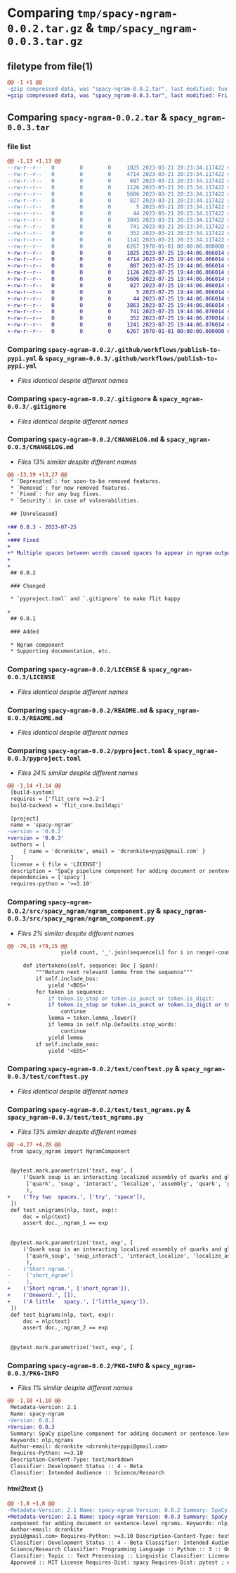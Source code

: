 # Comparing `tmp/spacy-ngram-0.0.2.tar.gz` & `tmp/spacy_ngram-0.0.3.tar.gz`

## filetype from file(1)

```diff
@@ -1 +1 @@
-gzip compressed data, was "spacy-ngram-0.0.2.tar", last modified: Tue Mar 21 20:23:38 2023, max compression
+gzip compressed data, was "spacy_ngram-0.0.3.tar", last modified: Fri Jan  1 00:00:00 2016, max compression
```

## Comparing `spacy-ngram-0.0.2.tar` & `spacy_ngram-0.0.3.tar`

### file list

```diff
@@ -1,13 +1,13 @@
--rw-r--r--   0        0        0     1025 2023-03-21 20:23:34.117422 spacy-ngram-0.0.2/.github/workflows/publish-to-pypi.yml
--rw-r--r--   0        0        0     4714 2023-03-21 20:23:34.117422 spacy-ngram-0.0.2/.gitignore
--rw-r--r--   0        0        0      697 2023-03-21 20:23:34.117422 spacy-ngram-0.0.2/CHANGELOG.md
--rw-r--r--   0        0        0     1126 2023-03-21 20:23:34.117422 spacy-ngram-0.0.2/LICENSE
--rw-r--r--   0        0        0     5606 2023-03-21 20:23:34.117422 spacy-ngram-0.0.2/README.md
--rw-r--r--   0        0        0      827 2023-03-21 20:23:34.117422 spacy-ngram-0.0.2/pyproject.toml
--rw-r--r--   0        0        0        5 2023-03-21 20:23:34.117422 spacy-ngram-0.0.2/requirements.txt
--rw-r--r--   0        0        0       44 2023-03-21 20:23:34.117422 spacy-ngram-0.0.2/src/spacy_ngram/__init__.py
--rw-r--r--   0        0        0     3845 2023-03-21 20:23:34.117422 spacy-ngram-0.0.2/src/spacy_ngram/ngram_component.py
--rw-r--r--   0        0        0      741 2023-03-21 20:23:34.117422 spacy-ngram-0.0.2/test/conftest.py
--rw-r--r--   0        0        0      352 2023-03-21 20:23:34.117422 spacy-ngram-0.0.2/test/test_edges.py
--rw-r--r--   0        0        0     1141 2023-03-21 20:23:34.117422 spacy-ngram-0.0.2/test/test_ngrams.py
--rw-r--r--   0        0        0     6267 1970-01-01 00:00:00.000000 spacy-ngram-0.0.2/PKG-INFO
+-rw-r--r--   0        0        0     1025 2023-07-25 19:44:06.066014 spacy_ngram-0.0.3/.github/workflows/publish-to-pypi.yml
+-rw-r--r--   0        0        0     4714 2023-07-25 19:44:06.066014 spacy_ngram-0.0.3/.gitignore
+-rw-r--r--   0        0        0      807 2023-07-25 19:44:06.066014 spacy_ngram-0.0.3/CHANGELOG.md
+-rw-r--r--   0        0        0     1126 2023-07-25 19:44:06.066014 spacy_ngram-0.0.3/LICENSE
+-rw-r--r--   0        0        0     5606 2023-07-25 19:44:06.066014 spacy_ngram-0.0.3/README.md
+-rw-r--r--   0        0        0      827 2023-07-25 19:44:06.066014 spacy_ngram-0.0.3/pyproject.toml
+-rw-r--r--   0        0        0        5 2023-07-25 19:44:06.066014 spacy_ngram-0.0.3/requirements.txt
+-rw-r--r--   0        0        0       44 2023-07-25 19:44:06.066014 spacy_ngram-0.0.3/src/spacy_ngram/__init__.py
+-rw-r--r--   0        0        0     3863 2023-07-25 19:44:06.066014 spacy_ngram-0.0.3/src/spacy_ngram/ngram_component.py
+-rw-r--r--   0        0        0      741 2023-07-25 19:44:06.070014 spacy_ngram-0.0.3/test/conftest.py
+-rw-r--r--   0        0        0      352 2023-07-25 19:44:06.070014 spacy_ngram-0.0.3/test/test_edges.py
+-rw-r--r--   0        0        0     1241 2023-07-25 19:44:06.070014 spacy_ngram-0.0.3/test/test_ngrams.py
+-rw-r--r--   0        0        0     6267 1970-01-01 00:00:00.000000 spacy_ngram-0.0.3/PKG-INFO
```

### Comparing `spacy-ngram-0.0.2/.github/workflows/publish-to-pypi.yml` & `spacy_ngram-0.0.3/.github/workflows/publish-to-pypi.yml`

 * *Files identical despite different names*

### Comparing `spacy-ngram-0.0.2/.gitignore` & `spacy_ngram-0.0.3/.gitignore`

 * *Files identical despite different names*

### Comparing `spacy-ngram-0.0.2/CHANGELOG.md` & `spacy_ngram-0.0.3/CHANGELOG.md`

 * *Files 13% similar despite different names*

```diff
@@ -13,19 +13,27 @@
 * `Deprecated`: for soon-to-be removed features.
 * `Removed`: for now removed features.
 * `Fixed`: for any bug fixes.
 * `Security`: in case of vulnerabilities.
 
 ## [Unreleased]
 
+## 0.0.3 - 2023-07-25
+
+### Fixed
+
+* Multiple spaces between words caused spaces to appear in ngram output.
+
+
 ## 0.0.2
 
 ### Changed
 
 * `pyproject.toml` and `.gitignore` to make flit happy
 
+
 ## 0.0.1
 
 ### Added
 
 * Ngram component
 * Supporting documentation, etc.
```

### Comparing `spacy-ngram-0.0.2/LICENSE` & `spacy_ngram-0.0.3/LICENSE`

 * *Files identical despite different names*

### Comparing `spacy-ngram-0.0.2/README.md` & `spacy_ngram-0.0.3/README.md`

 * *Files identical despite different names*

### Comparing `spacy-ngram-0.0.2/pyproject.toml` & `spacy_ngram-0.0.3/pyproject.toml`

 * *Files 24% similar despite different names*

```diff
@@ -1,14 +1,14 @@
 [build-system]
 requires = ['flit_core >=3.2']
 build-backend = 'flit_core.buildapi'
 
 [project]
 name = 'spacy-ngram'
-version = '0.0.2'
+version = '0.0.3'
 authors = [
     { name = 'dcronkite', email = 'dcronkite+pypi@gmail.com' }
 ]
 license = { file = 'LICENSE'}
 description = 'SpaCy pipeline component for adding document or sentence-level ngrams.'
 dependencies = ['spacy']
 requires-python = '>=3.10'
```

### Comparing `spacy-ngram-0.0.2/src/spacy_ngram/ngram_component.py` & `spacy_ngram-0.0.3/src/spacy_ngram/ngram_component.py`

 * *Files 2% similar despite different names*

```diff
@@ -79,15 +79,15 @@
                 yield count, '_'.join(sequence[i] for i in range(-count, 0))
 
     def itertokens(self, sequence: Doc | Span):
         """Return next relevant lemma from the sequence"""
         if self.include_bos:
             yield '<BOS>'
         for token in sequence:
-            if token.is_stop or token.is_punct or token.is_digit:
+            if token.is_stop or token.is_punct or token.is_digit or token.is_space:
                 continue
             lemma = token.lemma_.lower()
             if lemma in self.nlp.Defaults.stop_words:
                 continue
             yield lemma
         if self.include_eos:
             yield '<EOS>'
```

### Comparing `spacy-ngram-0.0.2/test/conftest.py` & `spacy_ngram-0.0.3/test/conftest.py`

 * *Files identical despite different names*

### Comparing `spacy-ngram-0.0.2/test/test_ngrams.py` & `spacy_ngram-0.0.3/test/test_ngrams.py`

 * *Files 13% similar despite different names*

```diff
@@ -4,27 +4,28 @@
 from spacy_ngram import NgramComponent
 
 
 @pytest.mark.parametrize('text, exp', [
     ('Quark soup is an interacting localized assembly of quarks and gluons.',
      ['quark', 'soup', 'interact', 'localize', 'assembly', 'quark', 'gluon']
      ),
+    ('Try two  spaces.', ['try', 'space']),
 ])
 def test_unigrams(nlp, text, exp):
     doc = nlp(text)
     assert doc._.ngram_1 == exp
 
 
 @pytest.mark.parametrize('text, exp', [
     ('Quark soup is an interacting localized assembly of quarks and gluons.',
      ['quark_soup', 'soup_interact', 'interact_localize', 'localize_assembly', 'assembly_quark', 'quark_gluon']
      ),
-    ('Short ngram.',
-     ['short_ngram']
-     ),
+    ('Short ngram.', ['short_ngram']),
+    ('Oneword.', []),
+    ('A little   spacy.', ['little_spacy']),
 ])
 def test_bigrams(nlp, text, exp):
     doc = nlp(text)
     assert doc._.ngram_2 == exp
 
 
 @pytest.mark.parametrize('text, exp', [
```

### Comparing `spacy-ngram-0.0.2/PKG-INFO` & `spacy_ngram-0.0.3/PKG-INFO`

 * *Files 1% similar despite different names*

```diff
@@ -1,10 +1,10 @@
 Metadata-Version: 2.1
 Name: spacy-ngram
-Version: 0.0.2
+Version: 0.0.3
 Summary: SpaCy pipeline component for adding document or sentence-level ngrams.
 Keywords: nlp,ngrams
 Author-email: dcronkite <dcronkite+pypi@gmail.com>
 Requires-Python: >=3.10
 Description-Content-Type: text/markdown
 Classifier: Development Status :: 4 - Beta
 Classifier: Intended Audience :: Science/Research
```

#### html2text {}

```diff
@@ -1,8 +1,8 @@
-Metadata-Version: 2.1 Name: spacy-ngram Version: 0.0.2 Summary: SpaCy pipeline
+Metadata-Version: 2.1 Name: spacy-ngram Version: 0.0.3 Summary: SpaCy pipeline
 component for adding document or sentence-level ngrams. Keywords: nlp,ngrams
 Author-email: dcronkite
 pypi@gmail.com> Requires-Python: >=3.10 Description-Content-Type: text/markdown
 Classifier: Development Status :: 4 - Beta Classifier: Intended Audience ::
 Science/Research Classifier: Programming Language :: Python :: 3 :: Only
 Classifier: Topic :: Text Processing :: Linguistic Classifier: License :: OSI
 Approved :: MIT License Requires-Dist: spacy Requires-Dist: pytest ; extra ==
```

